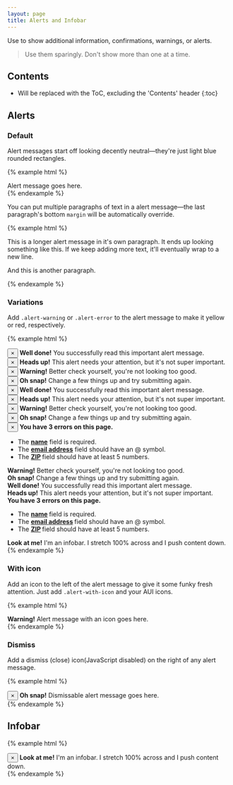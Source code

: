 ```yaml
---
layout: page
title: Alerts and Infobar
---
```


Use to show additional information, confirmations, warnings, or alerts.

>Use them sparingly. Don't show more than one at a time.

## Contents

* Will be replaced with the ToC, excluding the 'Contents' header
{:toc}

## Alerts

### Default

Alert messages start off looking decently neutral—they're just light blue rounded rectangles.

{% example html %}
<div class='alert'>Alert message goes here.</div>
{% endexample %}

You can put multiple paragraphs of text in a alert message—the last paragraph's bottom `margin` will be automatically override.

{% example html %}
<div class='alert'>
  <p>
    This is a longer alert message in it's own paragraph. It ends up looking something like this. If we keep adding more text, it'll eventually wrap to a new line.
  </p>
  <p>And this is another paragraph.</p>
</div>
{% endexample %}


### Variations

Add `.alert-warning` or `.alert-error` to the alert message to make it yellow or red, respectively.

{% example html %}
<div class='alert alert-success alert-dismissable'>
  <button type='button' class='close' data-dismiss='alert' aria-hidden='true'>×</button>
  <span class='icon-check-circle'></span>
  <strong>Well done!</strong>
  You successfully read this important alert message.
</div>
<div class='alert alert-info alert-dismissable'>
  <button type='button' class='close' data-dismiss='alert' aria-hidden='true'>×</button>
  <span class='icon-info-circle'></span>
  <strong>Heads up!</strong>
  This alert needs your attention, but it's not super important.
</div>
<div class='alert alert-warning alert-dismissable'>
  <button type='button' class='close' data-dismiss='alert' aria-hidden='true'>×</button>
  <span class='icon-exclamation-circle'></span> <strong>Warning!</strong>
  Better check yourself, you're not looking too good.
</div>
<div class='alert alert-error alert-dismissable'>
  <button type='button' class='close' data-dismiss='alert' aria-hidden='true'>×</button>
  <span class='icon-times-circle'></span>
  <strong>Oh snap!</strong>
  Change a few things up and try submitting again.
</div>
<div class='alert alert-success alert-success--inverse alert-dismissable'>
  <button type='button' class='close' data-dismiss='alert' aria-hidden='true'>×</button>
  <span class='icon-check-circle'></span>
  <strong>Well done!</strong>
  You successfully read this important alert message.
</div>
<div class='alert alert-info alert-info--inverse alert-dismissable'>
  <button type='button' class='close' data-dismiss='alert' aria-hidden='true'>×</button>
  <span class='icon-info-circle'></span>
  <strong>Heads up!</strong>
  This alert needs your attention, but it's not super important.
</div>
<div class='alert alert-warning alert-warning--inverse alert-dismissable'>
  <button type='button' class='close' data-dismiss='alert' aria-hidden='true'>×</button>
  <span class='icon-exclamation-circle'></span> <strong>Warning!</strong>
  Better check yourself, you're not looking too good.
</div>
<div class='alert alert-error alert-error--inverse alert-dismissable'>
  <button type='button' class='close' data-dismiss='alert' aria-hidden='true'>×</button>
  <span class='icon-times-circle'></span>
  <strong>Oh snap!</strong>
  Change a few things up and try submitting again.
</div>
<div class='alert alert-error alert-dismissable'>
  <button type='button' class='close' data-dismiss='alert' aria-hidden='true'>×</button>
  <span class='icon-times-circle'></span>
  <strong>You have 3 errors on this page.</strong>
  <br>
  <ul>
    <li>
      The
      <strong><u>name</u></strong>
      field is required.
    </li>
    <li>
      The
      <strong><u>email address</u></strong>
      field should have an @ symbol.
    </li>
    <li>
      The
      <strong>
        <u>ZIP</u>
      </strong>
      field should have at least 5 numbers.
    </li>
  </ul>
</div>
<div class='alert alert-warning'>
  <span class='icon-exclamation-circle'></span>
  <strong>Warning!</strong>
  Better check yourself, you're not looking too good.
</div>
<div class='alert alert-error'>
  <span class='icon-times-circle'></span>
  <strong>Oh snap!</strong>
  Change a few things up and try submitting again.
</div>
<div class='alert alert-success'>
  <span class='icon-check-circle'></span>
  <strong>Well done!</strong>
  You successfully read this important alert message.
</div>
<div class='alert alert-info'>
  <span class='icon-info-circle'></span>
  <strong>Heads up!</strong>
  This alert needs your attention, but it's not super important.
</div>
<div class='alert alert-error'>
  <span class='icon-times-circle'></span>
  <strong>You have 3 errors on this page.</strong>
  <br>
  <ul>
    <li>
      The
      <strong>
        <u>name</u>
      </strong>
      field is required.
    </li>
    <li>
      The
      <strong>
        <u>email address</u>
      </strong>
      field should have an @ symbol.
    </li>
    <li>
      The
      <strong>
        <u>ZIP</u>
      </strong>
      field should have at least 5 numbers.
    </li>
  </ul>
</div>
<div class='alert alert-info alert-info-inverse'>
  <span class='icon-info-circle'></span>
  <strong>Look at me!</strong>
  I'm an infobar. I stretch 100% across and I push content down.
</div>
{% endexample %}

### With icon

Add an icon to the left of the alert message to give it some funky fresh attention. Just add `.alert-with-icon` and your AUI icons.

{% example html %}
<div class='alert alert-warning alert-with-icon'>
  <span class='icon-exclamation-circle'></span> <strong>Warning!</strong>
  Alert message with an icon goes here.
</div>
{% endexample %}

### Dismiss

Add a dismiss (close) icon(JavaScript disabled) on the right of any alert message.

{% example html %}
<div class='alert alert-error alert-dismissable'>
  <button type='button' class='close' data-dismiss='alert' aria-hidden='true'>×</button>
  <span class='icon-times-circle'></span> <strong>Oh snap!</strong>
  Dismissable alert message goes here.
</div>
{% endexample %}


## Infobar

{% example html %}
<div class='infobar'>
  <button type='button' class='close' data-dismiss='alert' aria-hidden='true'>×</button>
  <span class='icon-info-circle'></span><strong>Look at me!</strong> I'm an infobar. I stretch 100% across and I push content down.
</div>
{% endexample %}

